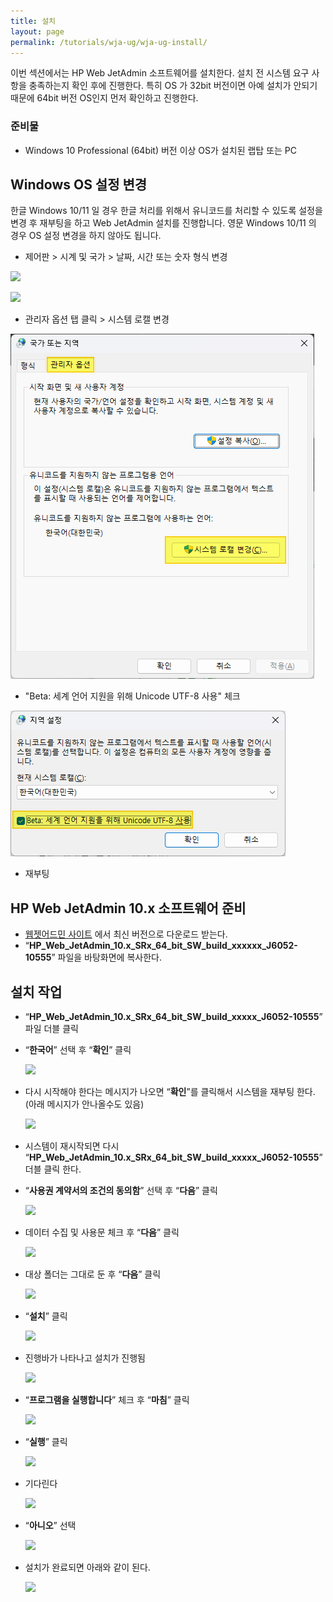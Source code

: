 ```yaml
---
title: 설치
layout: page
permalink: /tutorials/wja-ug/wja-ug-install/
---
```

이번 섹션에서는 HP Web JetAdmin 소프트웨어를 설치한다. 설치 전 시스템 요구 사항을 충족하는지 확인 후에 진행한다. 특히 OS 가 32bit 버전이면 아예 설치가 안되기 때문에 64bit 버전 OS인지 먼저 확인하고 진행한다. 

### 준비물

  * Windows 10 Professional (64bit) 버전 이상 OS가 설치된 랩탑 또는 PC

## Windows  OS 설정 변경

한글 Windows 10/11 일 경우 한글 처리를 위해서 유니코드를 처리할 수 있도록 설정을 변경 후 재부팅을 하고 Web JetAdmin 설치를 진행합니다. 영문 Windows 10/11 의 경우 OS 설정 변경을 하지 않아도 됩니다.

* 제어판 > 시계 및 국가 > 날짜, 시간 또는 숫자 형식 변경

![](http://soonmo.github.io/images/wja-ug-unicode-01.png)

![](..\..\images\wja-ug-unicode-01.png)

* 관리자 옵션 탭 클릭 > 시스템 로캘 변경

![](../../images/wja-ug-unicode-02.png)

* "Beta: 세계 언어 지원을 위해 Unicode UTF-8 사용" 체크

![](../../images/wja-ug-unicode-03.png)

* 재부팅

## HP Web JetAdmin 10.x 소프트웨어 준비

  * <a href="http://www.hp.com/go/webjetadmin" target="_blank">웹젯어드민 사이트</a> 에서 최신 버전으로 다운로드 받는다.
  * “**HP\_Web\_JetAdmin\_10.x\_SRx\_64\_bit\_SW\_build\_xxxxxx\_J6052-10555**” 파일을 바탕화면에 복사한다.

## 설치 작업

  * “**HP\_Web\_JetAdmin\_10.x\_SRx\_64\_bit\_SW\_build\_xxxxx\_J6052-10555**” 파일 더블 클릭
  * &#8220;**한국어**&#8221; 선택 후 &#8220;**확인**&#8221; 클릭 

	![](http://soonmo.github.io/images/wja_ug_02.jpg)

  * 다시 시작해야 한다는 메시지가 나오면 “**확인**”를 클릭해서 시스템을 재부팅 한다. (아래 메시지가 안나올수도 있음) 

	![](http://soonmo.github.io/images/wja_ug_03.jpg)

  * 시스템이 재시작되면 다시 “**HP\_Web\_JetAdmin\_10.x\_SRx\_64\_bit\_SW\_build\_xxxxx\_J6052-10555**” 더블 클릭 한다.
  * &#8220;**사용권 계약서의 조건의 동의함**&#8221; 선택 후 &#8220;**다음**&#8221; 클릭 

	![](http://soonmo.github.io/images/wja_ug_04.jpg)

  * 데이터 수집 및 사용문 체크 후 &#8220;**다음**&#8221; 클릭 

	![](http://soonmo.github.io/images/wja_ug_05.jpg)

  * 대상 폴더는 그대로 둔 후 &#8220;**다음**&#8221; 클릭

	![](http://soonmo.github.io/images/wja_ug_06.jpg)

  * &#8220;**설치**&#8221; 클릭

	![](http://soonmo.github.io/images/wja_ug_07.jpg)

  * 진행바가 나타나고 설치가 진행됨 

	![](http://soonmo.github.io/images/wja_ug_08.jpg)

  * &#8220;**프로그램을 실행합니다**&#8221; 체크 후 &#8220;**마침**&#8221; 클릭 

	![](http://soonmo.github.io/images/wja_ug_09.jpg)

  * &#8220;**실행**&#8221; 클릭 

	![](http://soonmo.github.io/images/wja_ug_10.jpg)

  * 기다린다 

	![](http://soonmo.github.io/images/wja_ug_11.jpg)

  * &#8220;**아니오**&#8221; 선택 

	![](http://soonmo.github.io/images/wja_ug_12.jpg)

  * 설치가 완료되면 아래와 같이 된다.

	![](http://soonmo.github.io/images/wja_ug_13.jpg)
